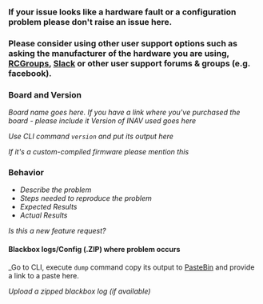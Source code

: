 ### If your issue looks like a hardware fault or a configuration problem please don't raise an issue here.

### Please consider using other user support options such as asking the manufacturer of the hardware you are using, [RCGroups](https://www.rcgroups.com/forums/showthread.php?t=2495732), [Slack](https://inavflight.signup.team) or other user support forums & groups (e.g. facebook).

### Board and Version
_Board name goes here. If you have a link where you've purchased the board - please include it_
_Version of INAV used goes here_

_Use CLI command `version` and put its output here_

_If it's a custom-compiled firmware please mention this_

### Behavior
* _Describe the problem_
* _Steps needed to reproduce the problem_
* _Expected Results_
* _Actual Results_

_Is this a new feature request?_

#### Blackbox logs/Config (.ZIP) where problem occurs
_Go to CLI, execute `dump` command copy its output to [PasteBin](https://pastebin.com) and provide a link to a paste here.

_Upload a zipped blackbox log (if available)_

